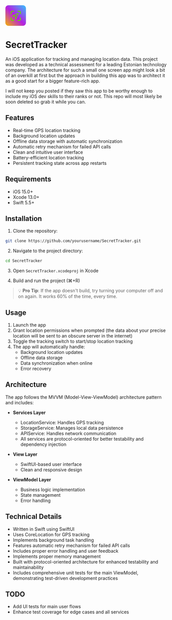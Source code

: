<img src="app-icon-small.png" width="64" height="64">

# SecretTracker 

An iOS application for tracking and managing location data. This project was developed as a technical assessment for a leading Estonian technology company. The architecture for such a small one screen app might look a bit of an overkill at first but the approach in building this app was to architect it as a good start for a bigger feature-rich app.

I will not keep you posted if they saw this app to be worthy enough to include my iOS dev skills to their ranks or not. This repo will most likely be soon deleted so grab it while you can.

## Features

- Real-time GPS location tracking
- Background location updates
- Offline data storage with automatic synchronization
- Automatic retry mechanism for failed API calls
- Clean and intuitive user interface
- Battery-efficient location tracking
- Persistent tracking state across app restarts

## Requirements

- iOS 15.0+
- Xcode 13.0+
- Swift 5.5+

## Installation

1. Clone the repository:
```bash
git clone https://github.com/yourusername/SecretTracker.git
```

2. Navigate to the project directory:
```bash
cd SecretTracker
```

3. Open `SecretTracker.xcodeproj` in Xcode

4. Build and run the project (⌘+R)

> 💡 **Pro Tip**: If the app doesn't build, try turning your computer off and on again. It works 60% of the time, every time.

## Usage

1. Launch the app
2. Grant location permissions when prompted (the data about your precise location will be sent to an obscure server in the internet)
3. Toggle the tracking switch to start/stop location tracking
4. The app will automatically handle:
   - Background location updates
   - Offline data storage
   - Data synchronization when online
   - Error recovery

## Architecture

The app follows the MVVM (Model-View-ViewModel) architecture pattern and includes:

- **Services Layer**
  - LocationService: Handles GPS tracking
  - StorageService: Manages local data persistence
  - APIService: Handles network communication
  - All services are protocol-oriented for better testability and dependency injection

- **View Layer**
  - SwiftUI-based user interface
  - Clean and responsive design

- **ViewModel Layer**
  - Business logic implementation
  - State management
  - Error handling

## Technical Details

- Written in Swift using SwiftUI
- Uses CoreLocation for GPS tracking
- Implements background task handling
- Features automatic retry mechanism for failed API calls
- Includes proper error handling and user feedback
- Implements proper memory management
- Built with protocol-oriented architecture for enhanced testability and maintainability
- Includes comprehensive unit tests for the main ViewModel, demonstrating test-driven development practices

## TODO

- Add UI tests for main user flows
- Enhance test coverage for edge cases and all services
